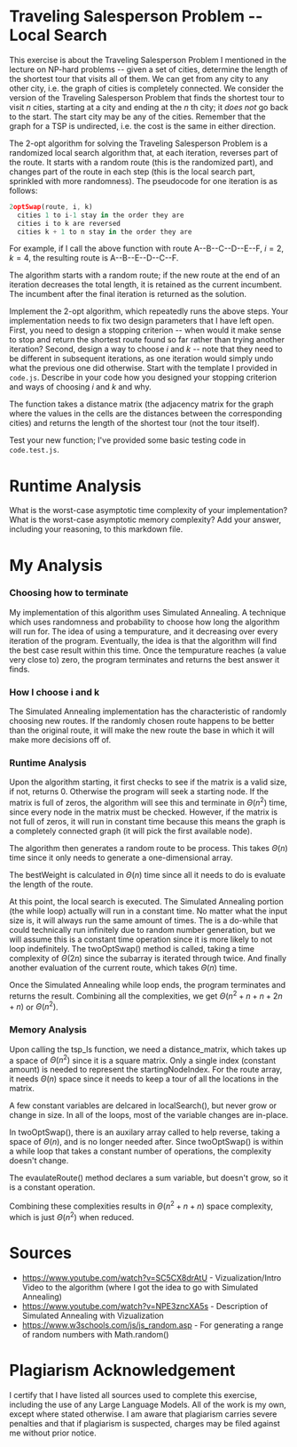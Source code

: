 # Traveling Salesperson Problem -- Local Search

This exercise is about the Traveling Salesperson Problem I mentioned in the
lecture on NP-hard problems -- given a set of cities, determine the length of
the shortest tour that visits all of them. We can get from any city to any other
city, i.e. the graph of cities is completely connected. We consider the version
of the Traveling Salesperson Problem that finds the shortest tour to visit $n$
cities, starting at a city and ending at the $n$ th city; it *does not* go
back to the start. The start city may be any of the cities. Remember that the
graph for a TSP is undirected, i.e. the cost is the same in either direction.

The 2-opt algorithm for solving the Traveling Salesperson Problem is a
randomized local search algorithm that, at each iteration, reverses part of the
route. It starts with a random route (this is the randomized part), and changes
part of the route in each step (this is the local search part, sprinkled with
more randomness). The pseudocode for one iteration is as follows:

```javascript
2optSwap(route, i, k)
  cities 1 to i-1 stay in the order they are
  cities i to k are reversed
  cities k + 1 to n stay in the order they are
```

For example, if I call the above function with route A--B--C--D--E--F, $i=2$,
$k=4$, the resulting route is A--B--E--D--C--F.

The algorithm starts with a random route; if the new route at the end of an
iteration decreases the total length, it is retained as the current incumbent.
The incumbent after the final iteration is returned as the solution.

Implement the 2-opt algorithm, which repeatedly runs the above steps. Your
implementation needs to fix two design parameters that I have left open. First,
you need to design a stopping criterion -- when would it make sense to stop and
return the shortest route found so far rather than trying another iteration?
Second, design a way to choose $i$ and $k$ -- note that they need to be
different in subsequent iterations, as one iteration would simply undo what
the previous one did otherwise. Start with the template I provided in `code.js`.
Describe in your code how you designed your stopping criterion and ways of
choosing $i$ and $k$ and why.

The function takes a distance matrix (the adjacency matrix for the graph where
the values in the cells are the distances between the corresponding cities) and
returns the length of the shortest tour (not the tour itself).

Test your new function; I've provided some basic testing code in `code.test.js`.

# Runtime Analysis

What is the worst-case asymptotic time complexity of your implementation? What
is the worst-case asymptotic memory complexity? Add your answer, including your
reasoning, to this markdown file.


# My Analysis
### Choosing how to terminate

My implementation of this algorithm uses Simulated Annealing. A technique which uses randomness and probability to choose how long the algorithm will run for. The idea of using a tempurature, and it decreasing over every iteration of the program. Eventually, the idea is that the algorithm will find the best case result within this time. Once the tempurature reaches (a value very close to) zero, the program terminates and returns the best answer it finds.

### How I choose i and k

The Simulated Annealing implementation has the characteristic of randomly choosing new routes. If the randomly chosen route happens to be better than the original route, it will make the new route the base in which it will make more decisions off of.

### Runtime Analysis

Upon the algorithm starting, it first checks to see if the matrix is a valid size, if not, returns 0. Otherwise the program will seek a starting node. If the matrix is full of zeros, the algorithm will see this and terminate in $\Theta(n^2)$ time, since every node in the matrix must be checked. However, if the matrix is not full of zeros, it will run in constant time because this means the graph is a completely connected graph (it will pick the first available node). 

The algorithm then generates a random route to be process. This takes $\Theta(n)$ time since it only needs to generate a one-dimensional array.

The bestWeight is calculated in $\Theta(n)$ time since all it needs to do is evaluate the length of the route.

At this point, the local search is executed. The Simulated Annealing portion (the while loop) actually will run in a constant time. No matter what the input size is, it will always run the same amount of times. The is a do-while that could technically run infinitely due to random number generation, but we will assume this is a constant time operation since it is more likely to not loop indefinitely. The twoOptSwap() method is called, taking a time complexity of $\Theta(2n)$ since the subarray is iterated through twice. And finally another evaluation of the current route, which takes $\Theta(n)$ time.

Once the Simulated Annealing while loop ends, the program terminates and returns the result. Combining all the complexities, we get $\Theta(n^2 + n + n + 2n + n)$ or $\Theta(n^2)$.

### Memory Analysis

Upon calling the tsp_ls function, we need a distance_matrix, which takes up a space of $\Theta(n^2)$ since it is a square matrix. Only a single index (constant amount) is needed to represent the startingNodeIndex. For the route array, it needs $\Theta(n)$ space since it needs to keep a tour of all the locations in the matrix.

A few constant variables are delcared in localSearch(), but never grow or change in size. In all of the loops, most of the variable changes are in-place.

In twoOptSwap(), there is an auxilary array called to help reverse, taking a space of $\Theta(n)$, and is no longer needed after. Since twoOptSwap() is within a while loop that takes a constant number of operations, the complexity doesn't change.

The evaulateRoute() method declares a sum variable, but doesn't grow, so it is a constant operation.

Combining these complexities results in $\Theta(n^2 + n + n)$ space complexity, which is just $\Theta(n^2)$ when reduced.

# Sources

- https://www.youtube.com/watch?v=SC5CX8drAtU - Vizualization/Intro Video to the algorithm (where I got the idea to go with Simulated Annealing)
- https://www.youtube.com/watch?v=NPE3zncXA5s - Description of Simulated Annealing with Vizualization
- https://www.w3schools.com/js/js_random.asp - For generating a range of random numbers with Math.random()

# Plagiarism Acknowledgement

I certify that I have listed all sources used to complete this exercise, including the use of any Large Language Models. All of the work is my own, except where stated otherwise. I am aware that plagiarism carries severe penalties and that if plagiarism is suspected, charges may be filed against me without prior notice.
